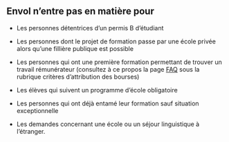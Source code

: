 ## Envol n’entre pas en matière pour

- Les personnes détentrices d’un permis B d’étudiant

- Les personnes dont le projet de formation passe par une école privée alors qu’une fillière publique est possible

- Les personnes qui ont une première formation permettant de trouver un travail rémunérateur (consultez à ce propos la page [FAQ](https://association-envol.info/faq) sous la rubrique critères d’attribution des bourses)

- Les élèves qui suivent un programme d’école obligatoire

- Les personnes qui ont déjà entamé leur formation sauf situation exceptionnelle

- Les demandes concernant une école ou un séjour linguistique à l’étranger.

